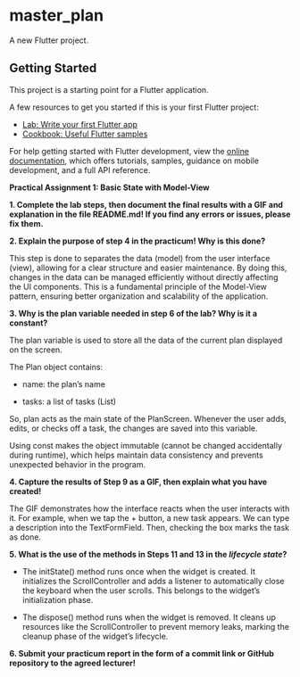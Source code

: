 # master_plan

A new Flutter project.

## Getting Started

This project is a starting point for a Flutter application.

A few resources to get you started if this is your first Flutter project:

- [Lab: Write your first Flutter app](https://docs.flutter.dev/get-started/codelab)
- [Cookbook: Useful Flutter samples](https://docs.flutter.dev/cookbook)

For help getting started with Flutter development, view the
[online documentation](https://docs.flutter.dev/), which offers tutorials,
samples, guidance on mobile development, and a full API reference.

**Practical Assignment 1: Basic State with Model-View**

**1. Complete the lab steps, then document the final results with a GIF and explanation in the file README.md! If you find any errors or issues, please fix them.**

**2. Explain the purpose of step 4 in the practicum! Why is this done?**

This step is done to separates the data (model) from the user interface (view), allowing for a clear structure and easier maintenance. By doing this, changes in the data can be managed efficiently without directly affecting the UI components. This is a fundamental principle of the Model-View pattern, ensuring better organization and scalability of the application.

**3. Why is the plan variable needed in step 6 of the lab? Why is it a constant?**

The plan variable is used to store all the data of the current plan displayed on the screen.

The Plan object contains:

- name: the plan’s name

- tasks: a list of tasks (List<Task>)

So, plan acts as the main state of the PlanScreen. Whenever the user adds, edits, or checks off a task, the changes are saved into this variable. 

Using const makes the object immutable (cannot be changed accidentally during runtime), which helps maintain data consistency and prevents unexpected behavior in the program.

**4. Capture the results of Step 9 as a GIF, then explain what you have created!**

The GIF demonstrates how the interface reacts when the user interacts with it. For example, when we tap the + button, a new task appears. We can type a description into the TextFormField. Then, checking the box marks the task as done.

**5. What is the use of the methods in Steps 11 and 13 in the *lifecycle state*?**

- The initState() method runs once when the widget is created. It initializes the ScrollController and adds a listener to automatically close the keyboard when the user scrolls. This belongs to the widget’s initialization phase.

- The dispose() method runs when the widget is removed. It cleans up resources like the ScrollController to prevent memory leaks, marking the cleanup phase of the widget’s lifecycle.

**6. Submit your practicum report in the form of a commit link or GitHub repository to the agreed lecturer!**